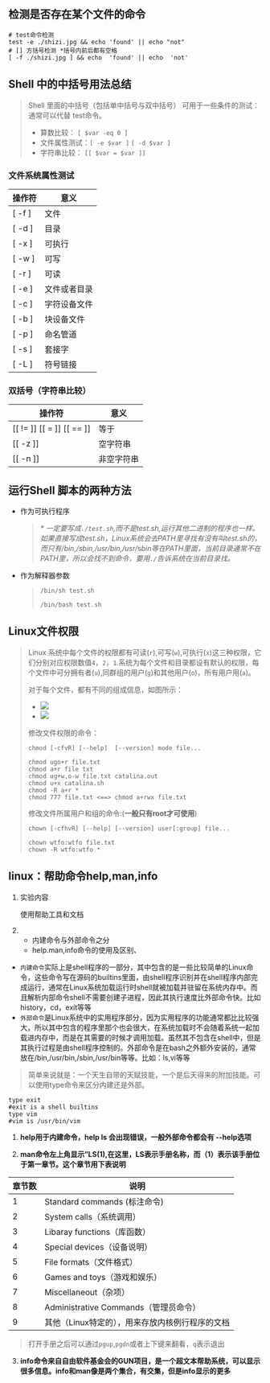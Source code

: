 ## 检测是否存在某个文件的命令

```shell
# test命令检测
test -e ./shizi.jpg && echo 'found' || echo "not"
# [] 方括号检测 *括号内前后都有空格
[ -f ./shizi.jpg ] && echo  'found' || echo  'not'
```



## Shell 中的中括号用法总结

> Shell 里面的中括号（包括单中括号与双中括号） 可用于一些条件的测试：通常可以代替 test命令。
>
> * 算数比较： `[ $var -eq 0 ]`
> * 文件属性测试：`[ -e $var ]` `[ -d $var ]`
> * 字符串比较： `[[ $var = $var ]]`

### 文件系统属性测试

| 操作符 | 意义         |
| ------ | ------------ |
| [ -f ] | 文件         |
| [ -d ] | 目录         |
| [ -x ] | 可执行       |
| [ -w ] | 可写         |
| [ -r ] | 可读         |
| [ -e ] | 文件或者目录 |
| [ -c ] | 字符设备文件 |
| [ -b ] | 块设备文件   |
| [ -p ] | 命名管道     |
| [ -s ] | 套接字       |
| [ -L ] | 符号链接     |

### 双括号（字符串比较）

| 操作符                    | 意义       |
| ------------------------- | ---------- |
| [[ != ]] [[ = ]] [[ == ]] | 等于       |
| [[ -z ]]                  | 空字符串   |
| [[ -n ]]                  | 非空字符串 |



## 运行Shell 脚本的两种方法

- 作为可执行程序

  > *\* 一定要写成`./test.sh`,而不是test.sh,运行其他二进制的程序也一样。如果直接写成test.sh，Linux系统会去PATH里寻找有没有叫test.sh的，而只有/bin,/sbin,/usr/bin,/usr/sbin等在PATH里面，当前目录通常不在PATH里，所以会找不到命令，要用`./`告诉系统在当前目录找。*

- 作为解释器参数

  > `/bin/sh test.sh`
  >
  > `/bin/bash test.sh`



## Linux文件权限

> Linux 系统中每个文件的权限都有可读(`r`),可写(`w`),可执行(`x`)这三种权限，它们分别对应权限数值`4`，`2`，`1`.系统为每个文件和目录都设有默认的权限，每个文件中可分拥有者(`u`),同群组的用户(`g`)和其他用户(`o`)，所有用户用(`a`)。
>
> 对于每个文件，都有不同的组成信息，如图所示：
>
> * ![](https://wtfo.gitee.io/file/legend/filep1.png)
> * ![](https://wtfo.gitee.io/file/legend/filep2.png)
>
> 修改文件权限的命令：
>
> `chmod [-cfvR] [--help]  [--version] mode file...`
>
> ```shell
> chmod ugo+r file.txt
> chmod a+r file txt
> chmod ug+w,o-w file.txt catalina.out
> chmod u+x catalina.sh
> chmod -R a+r *
> chmod 777 file.txt <==> chmod a+rwx file.txt
> ```
>
> 修改文件所属用户和组的命令:(__一般只有root才可使用__)
>
> `chown [-cfhvR] [--help] [--version] user[:group] file...`
>
> ```shell
> chown wtfo:wtfo file.txt
> chown -R wtfo:wtfo *
> ```
>
> 



## linux：帮助命令help,man,info

1. 实验内容

   使用帮助工具和文档

2. - 内建命令与外部命令之分
   - help.man,info命令的使用及区别、
   

* `内建命令`实际上是shell程序的一部分，其中包含的是一些比较简单的Linux命令，这些命令写在源码的builtins里面，由shell程序识别并在shell程序内部完成运行，通常在Linux系统加载运行时shell就被加载并驻留在系统内存中。而且解析内部命令shell不需要创建子进程，因此其执行速度比外部命令快。比如history，cd，exit等等
* `外部命令`是Linux系统中的实用程序部分，因为实用程序的功能通常都比比较强大，所以其中包含的程序里那个也会很大，在系统加载时不会随着系统一起加载进内存中，而是在其需要的时候才调用加载。虽然其不包含在shell中，但是其执行过程是由shell程序控制的。外部命令是在bash之外额外安装的，通常放在/bin,/usr/bin,/sbin,/usr/bin等等。比如：ls,vi等等

> 简单来说就是：一个天生自带的天赋技能，一个是后天得来的附加技能。可以使用type命令来区分内建还是外部。

```shell
type exit
#exit is a shell builtins
type vim
#vim is /usr/bin/vim
```

1. **help用于内建命令，help ls 会出现错误，一般外部命令都会有 --help选项**

2. **man命令左上角显示”LS(1),在这里，LS表示手册名称，而（1）表示该手册位于第一章节。这个章节用下表说明**

| 章节数 | 说明                                            |
| ------ | ----------------------------------------------- |
| 1      | Standard commands (标注命令)                    |
| 2      | System calls（系统调用）                        |
| 3      | Libaray functions（库函数）                     |
| 4      | Special devices（设备说明）                     |
| 5      | File formats（文件格式）                        |
| 6      | Games and toys（游戏和娱乐）                    |
| 7      | Miscellaneout（杂项）                           |
| 8      | Administrative Commands（管理员命令）           |
| 9      | 其他（Linux特定的），用来存放内核例行程序的文档 |

> 打开手册之后可以通过`pgup`,`pgdn`或者上下键来翻看，`q`表示退出

3. **info命令来自自由软件基金会的GUN项目，是一个超文本帮助系统，可以显示很多信息。info和man像是两个集合，有交集，但是info显示的更多**
